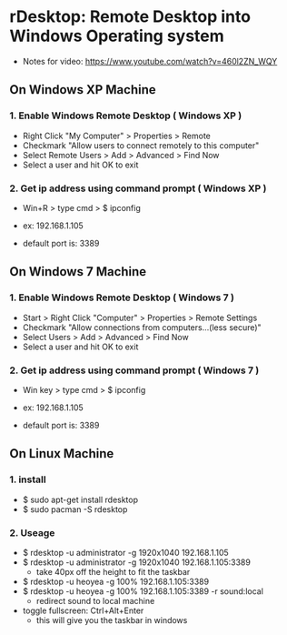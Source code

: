 # rDesktop: Remote Desktop into Windows Operating system

- Notes for video: https://www.youtube.com/watch?v=460l2ZN_WQY


## On Windows XP Machine

### 1. Enable Windows Remote Desktop ( Windows XP )
- Right Click "My Computer" > Properties > Remote
- Checkmark "Allow users to connect remotely to this computer"
- Select Remote Users > Add > Advanced > Find Now
- Select a user and hit OK to exit

### 2. Get ip address using command prompt ( Windows XP )
- Win+R > type cmd > $ ipconfig

- ex: 192.168.1.105
- default port is: 3389


## On Windows 7 Machine

### 1. Enable Windows Remote Desktop ( Windows 7 )
- Start > Right Click "Computer" > Properties > Remote Settings
- Checkmark "Allow connections from computers...(less secure)"
- Select Users > Add > Advanced > Find Now
- Select a user and hit OK to exit

### 2. Get ip address using command prompt ( Windows 7 )
- Win key > type cmd > $ ipconfig

- ex: 192.168.1.105
- default port is: 3389

## On Linux Machine

### 1. install
- $ sudo apt-get install rdesktop
- $ sudo pacman -S rdesktop

### 2. Useage
- $ rdesktop -u administrator -g 1920x1040 192.168.1.105
- $ rdesktop -u administrator -g 1920x1040 192.168.1.105:3389
	+ take 40px off the height to fit the taskbar
- $ rdesktop -u heoyea -g 100% 192.168.1.105:3389
- $ rdesktop -u heoyea -g 100% 192.168.1.105:3389 -r sound:local
	+ redirect sound to local machine
- toggle fullscreen: Ctrl+Alt+Enter
	+ this will give you the taskbar in windows
